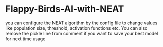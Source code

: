 # Flappy-Birds-AI-with-NEAT
you can configure the NEAT algorithm by the config file to change values like population size, threshold, activation functions etc.
You can also remove the pickle line from comment if you want to save your best model for next time usage
